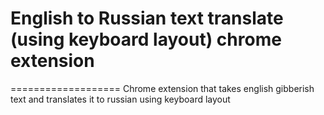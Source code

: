 # English to Russian text translate (using keyboard layout) chrome extension
===================
Chrome extension that takes english gibberish text and translates it to russian using keyboard layout